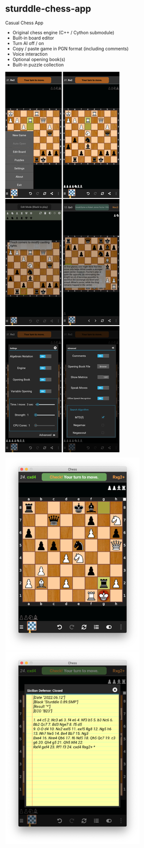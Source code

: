 # sturddle-chess-app
Casual Chess App

- Original chess engine (C++ / Cython submodule)
- Built-in board editor
- Turn AI off / on
- Copy / paste game in PGN format (including comments)
- Voice interaction
- Optional opening book(s)
- Built-in puzzle collection

![Alt text](/screenshots/Screenshot_Menu.png?raw=true "Menu")
![Alt text](/screenshots/Screenshot_Game.png?raw=true "Game")
![Alt text](/screenshots/Screenshot_EditMode.png?raw=true "Editor")
![Alt text](/screenshots/Screenshot_PNGViewer.png?raw=true "PGN Viewer")
![Alt text](/screenshots/Screenshot_Settings.png?raw=true "Settings")
![Alt text](/screenshots/Screenshot_AdvSettings.png?raw=true "Advanced Settings")

![Alt text](/screenshots/Screenshot_mac.png?raw=true "macos")
![Alt text](/screenshots/Screenshot_mac2.png?raw=true "macos-2")
